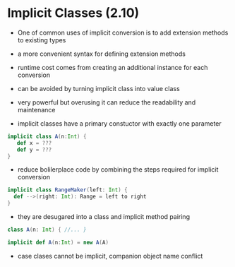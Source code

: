 # Implicit Classes (2.10)

- One of common uses of implicit conversion is to add extension methods to existing types
- a more convenient syntax for defining extension methods

- runtime cost comes from creating an additional instance for each conversion
- can be avoided by turning implicit class into value class

- very powerful but overusing it can reduce the readability and maintenance

- implicit classes have a primary constuctor with exactly one parameter

```scala
implicit class A(n:Int) {
   def x = ???
   def y = ???
}
```

- reduce bolilerplace code by combining the steps required for implicit conversion

```scala
implicit class RangeMaker(left: Int) {
  def -->(right: Int): Range = left to right
}
```

- they are desugared into a class and implicit method pairing

```scala
class A(n: Int) { //... }

implicit def A(n:Int) = new A(A)
```

- case clases cannot be implicit, companion object name conflict
